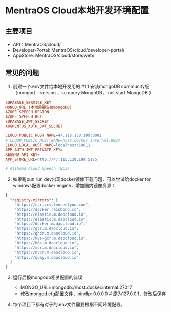 

# MentraOS Cloud本地开发环境配置

## 主要项目

- API：MentraOS/cloud/
- Developer-Portal: MentraOS/cloud/developer-portal/
- AppStore: MentraOS/cloud/store/web/

## 常见的问题

1. 创建一个.env文件给本地开发用的
#1.1 安装mongoDB community版
（mongod --version ，sc query MongoDB， net start MongoDB ）

```ini
SUPABASE_SERVICE_KEY
MONGO_URL (本地需要安装mongoDB)
AZURE_SPEECH_REGION
AZURE_SPEECH_KEY
SUPABASE_JWT_SECRET
AUGMENTOS_AUTH_JWT_SECRET

CLOUD_PUBLIC_HOST_NAME=47.115.138.199:8002
# CLOUD_PUBLIC_HOST_NAME=host.docker.internal:8002
CLOUD_LOCAL_HOST_NAME=localhost:10011
APP_AUTH_JWT_PRIVATE_KEY=
RESEND_API_KEY=
APP_STORE_URL=http://47.115.138.199:5175

# Alibaba Cloud Speech (NLS)

```

2. 如果跑bun run dev出现docker镜像下载问题，可以尝试给docker for windows配置docker engine，增加国内镜像资源：

```json
{  
  "registry-mirrors": [
    "https://ccr.ccs.tencentyun.com",
    "https://docker.rainbond.cc",
    "https://elastic.m.daocloud.io",
    "https://elastic.m.daocloud.io",
    "https://docker.m.daocloud.io",
    "https://gcr.m.daocloud.io",
    "https://ghcr.m.daocloud.io",
    "https://k8s-gcr.m.daocloud.io",
    "https://k8s.m.daocloud.io",
    "https://mcr.m.daocloud.io",
    "https://nvcr.m.daocloud.io",
    "https://quay.m.daocloud.io"
  ]
}
```

3. 运行后报mongodb相关配置的错误
    - MONGO_URL=mongodb://host.docker.internal:27017
    - 修改mongod.cfg配置文件，bindIp: 0.0.0.0  # 原为127.0.0.1，修改后保存

4. 每个项目下都有对于的.env文件需要根据不同环境配置。

